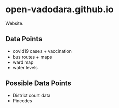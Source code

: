 # open-vadodara.github.io
Website.

## Data Points

- covid19 cases + vaccination
- bus routes + maps
- ward map
- water levels

## Possible Data Points

- District court data
- Pincodes
